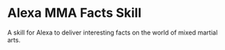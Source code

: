# Alexa MMA Facts Skill

A skill for Alexa to deliver interesting facts on the world of mixed martial arts. 
